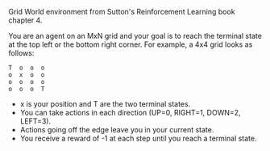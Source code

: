 Grid World environment from Sutton's Reinforcement Learning book chapter 4.

You are an agent on an MxN grid and your goal is to reach the terminal state at
the top left or the bottom right corner.  For example, a 4x4 grid looks as
follows:

    T  o  o  o
    o  x  o  o
    o  o  o  o
    o  o  o  T

- x is your position and T are the two terminal states.
- You can take actions in each direction (UP=0, RIGHT=1, DOWN=2, LEFT=3).
- Actions going off the edge leave you in your current state.
- You receive a reward of -1 at each step until you reach a terminal state.
